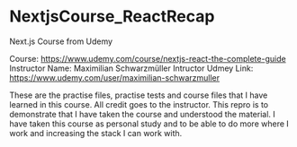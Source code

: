 # NextjsCourse_ReactRecap

Next.js Course from Udemy

Course: https://www.udemy.com/course/nextjs-react-the-complete-guide
Instructor Name: Maximilian Schwarzmüller
Intructor Udmey Link: https://www.udemy.com/user/maximilian-schwarzmuller

These are the practise files, practise tests and course files that I have learned in this course. All credit goes to the instructor. This repro is to demonstrate that I have taken the course and understood the material. I have taken this course as personal study and to be able to do more where I work and increasing the stack I can work with.